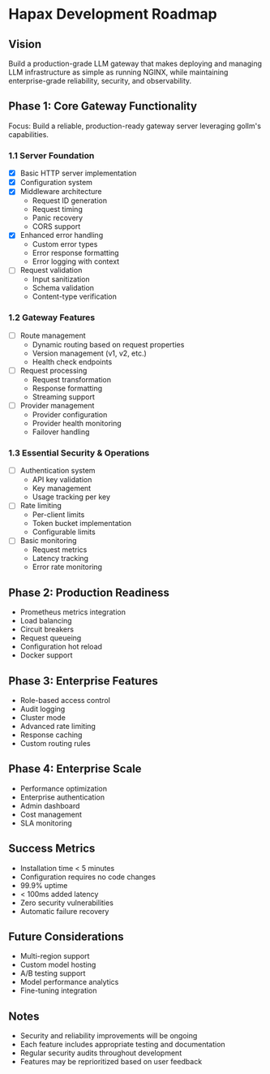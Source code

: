 # Hapax Development Roadmap

## Vision
Build a production-grade LLM gateway that makes deploying and managing LLM infrastructure as simple as running NGINX, while maintaining enterprise-grade reliability, security, and observability.

## Phase 1: Core Gateway Functionality
Focus: Build a reliable, production-ready gateway server leveraging gollm's capabilities.

### 1.1 Server Foundation
- [x] Basic HTTP server implementation
- [x] Configuration system
- [x] Middleware architecture
  - Request ID generation
  - Request timing
  - Panic recovery
  - CORS support
- [x] Enhanced error handling
  - Custom error types
  - Error response formatting
  - Error logging with context
- [ ] Request validation
  - Input sanitization
  - Schema validation
  - Content-type verification

### 1.2 Gateway Features
- [ ] Route management
  - Dynamic routing based on request properties
  - Version management (v1, v2, etc.)
  - Health check endpoints
- [ ] Request processing
  - Request transformation
  - Response formatting
  - Streaming support
- [ ] Provider management
  - Provider configuration
  - Provider health monitoring
  - Failover handling

### 1.3 Essential Security & Operations
- [ ] Authentication system
  - API key validation
  - Key management
  - Usage tracking per key
- [ ] Rate limiting
  - Per-client limits
  - Token bucket implementation
  - Configurable limits
- [ ] Basic monitoring
  - Request metrics
  - Latency tracking
  - Error rate monitoring

## Phase 2: Production Readiness
- Prometheus metrics integration
- Load balancing
- Circuit breakers
- Request queueing
- Configuration hot reload
- Docker support

## Phase 3: Enterprise Features
- Role-based access control
- Audit logging
- Cluster mode
- Advanced rate limiting
- Response caching
- Custom routing rules

## Phase 4: Enterprise Scale
- Performance optimization
- Enterprise authentication
- Admin dashboard
- Cost management
- SLA monitoring

## Success Metrics
- Installation time < 5 minutes
- Configuration requires no code changes
- 99.9% uptime
- < 100ms added latency
- Zero security vulnerabilities
- Automatic failure recovery

## Future Considerations
- Multi-region support
- Custom model hosting
- A/B testing support
- Model performance analytics
- Fine-tuning integration

## Notes
- Security and reliability improvements will be ongoing
- Each feature includes appropriate testing and documentation
- Regular security audits throughout development
- Features may be reprioritized based on user feedback
